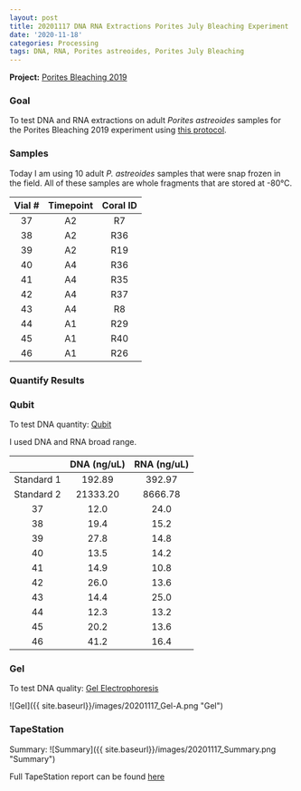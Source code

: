 ```yaml
---
layout: post
title: 20201117 DNA RNA Extractions Porites July Bleaching Experiment
date: '2020-11-18'
categories: Processing
tags: DNA, RNA, Porites astreoides, Porites July Bleaching
---
```


**Project:** [Porites Bleaching 2019](https://github.com/kevinhwong1/Porites_Rim_Bleaching_2019)

### Goal
To test DNA and RNA extractions on adult *Porites astreoides* samples for the Porites Bleaching 2019 experiment  using [this protocol](https://kevinhwong1.github.io/KevinHWong_Notebook/20201027-DNA-RNA-Extractions-Porites-July-Bleaching-Experiment/).

### Samples

Today I am using 10 adult *P. astreoides* samples that were snap frozen in the field. All of these samples are whole fragments that are stored at -80&deg;C.

| Vial # 	| Timepoint 	| Coral ID 	|
|:------:	|:---------:	|:--------:	|
|    37  	|     A2     	|    R7     |
|    38  	|     A2    	|    R36  	|
|    39  	|     A2    	|    R19   	|
|    40  	|     A4    	|    R36  	|
|    41  	|     A4    	|    R35    |
|    42  	|     A4    	|    R37   	|
|    43  	|     A4    	|    R8   	|
|    44  	|     A1    	|    R29   	|
|    45  	|     A1    	|    R40    |
|    46  	|     A1    	|    R26   	|

### Quantify Results

### Qubit
To test DNA quantity: [Qubit](https://github.com/emmastrand/EmmaStrand_Notebook/blob/master/_posts/2019-05-31-Qubit-Protocol.md)  

I used DNA and RNA broad range.

|            	| DNA (ng/uL) 	| RNA (ng/uL) 	|
|:----------:	|:-----------:	|:-----------:	|
| Standard 1 	|    192.89   	|    392.97   	|
| Standard 2 	|   21333.20  	|   8666.78   	|
|      37    	|     12.0    	|     24.0    	|
|      38    	|     19.4    	|     15.2    	|
|      39    	|     27.8    	|     14.8    	|
|      40    	|     13.5    	|     14.2    	|
|      41    	|     14.9    	|     10.8    	|
|      42    	|     26.0    	|     13.6    	|
|      43    	|     14.4    	|     25.0    	|
|      44    	|     12.3    	|     13.2    	|
|      45    	|     20.2    	|     13.6    	|
|      46    	|     41.2    	|     16.4    	|

### Gel

To test DNA quality: [Gel Electrophoresis](https://github.com/emmastrand/EmmaStrand_Notebook/blob/master/_posts/2019-07-16-Gel-Electrophoresis-Protocol.md)

![Gel]({{ site.baseurl}}/images/20201117_Gel-A.png "Gel")

### TapeStation
Summary:
![Summary]({{ site.baseurl}}/images/20201117_Summary.png "Summary")

Full TapeStation report can be found [here](https://github.com/kevinhwong1/KevinHWong_Notebook/blob/master/images/Tapestation_Results/2020-11-17_tapestation.pdf)
